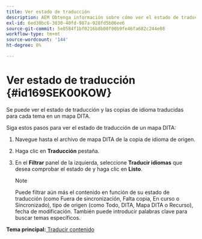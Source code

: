 ```yaml
---
title: Ver estado de traducción
description: AEM Obtenga información sobre cómo ver el estado de traducción y las copias de idioma traducidas para cada tema en un mapa DITA en las guías de la.
exl-id: 6ed30bc6-3030-40fd-987a-928fd5b06ee6
source-git-commit: 5e0584f1bf0216b8b00f00b9fe46fa682c244e08
workflow-type: tm+mt
source-wordcount: '144'
ht-degree: 0%

---
```


# Ver estado de traducción {#id169SEK00KOW}

Se puede ver el estado de traducción y las copias de idioma traducidas para cada tema en un mapa DITA.

Siga estos pasos para ver el estado de traducción de un mapa DITA:

1. Navegue hasta el archivo de mapa DITA de la copia de idioma de origen.
1. Haga clic en **Traducción** pestaña.
1. En el **Filtrar** panel de la izquierda, seleccione **Traducir idiomas** que desea comprobar el estado de y haga clic en **Listo**.

   >[!NOTE]
   >
   > Puede filtrar aún más el contenido en función de su estado de traducción \(como Fuera de sincronización, Falta copia, En curso o Sincronizado\), tipo de origen \(como Todo, DITA, Mapa DITA o Recurso\), fecha de modificación. También puede introducir palabras clave para buscar temas específicos.

**Tema principal:**[ Traducir contenido](translation.md)
